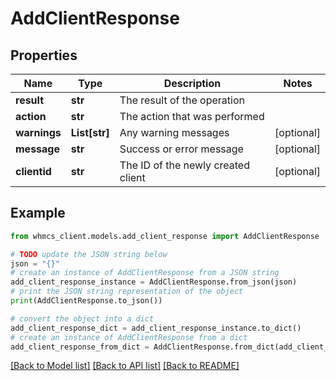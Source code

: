 # AddClientResponse


## Properties

Name | Type | Description | Notes
------------ | ------------- | ------------- | -------------
**result** | **str** | The result of the operation | 
**action** | **str** | The action that was performed | 
**warnings** | **List[str]** | Any warning messages | [optional] 
**message** | **str** | Success or error message | [optional] 
**clientid** | **str** | The ID of the newly created client | [optional] 

## Example

```python
from whmcs_client.models.add_client_response import AddClientResponse

# TODO update the JSON string below
json = "{}"
# create an instance of AddClientResponse from a JSON string
add_client_response_instance = AddClientResponse.from_json(json)
# print the JSON string representation of the object
print(AddClientResponse.to_json())

# convert the object into a dict
add_client_response_dict = add_client_response_instance.to_dict()
# create an instance of AddClientResponse from a dict
add_client_response_from_dict = AddClientResponse.from_dict(add_client_response_dict)
```
[[Back to Model list]](../README.md#documentation-for-models) [[Back to API list]](../README.md#documentation-for-api-endpoints) [[Back to README]](../README.md)


